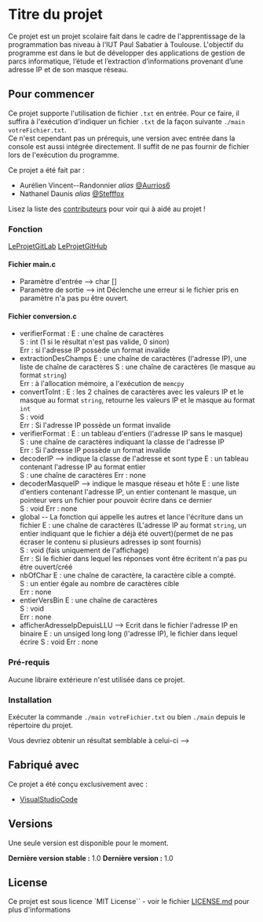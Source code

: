 # Titre du projet

Ce projet est un projet scolaire fait dans le cadre de l'apprentissage de la programmation bas niveau à l'IUT Paul Sabatier à Toulouse. L'objectif du programme est dans le but de développer des applications de gestion de parcs informatique, l’étude et l’extraction d’informations provenant d’une adresse IP et de son masque réseau.

## Pour commencer

Ce projet supporte l'utilisation de fichier ``.txt`` en entrée. Pour ce faire, il suffira à l'exécution d'indiquer un fichier ``.txt`` de la façon suivante ``./main votreFichier.txt``.\
Ce n'est cependant pas un prérequis, une version avec entrée dans la console est aussi intégrée directement. Il suffit de ne pas fournir de fichier lors de l'exécution du programme.

Ce projet a été fait par :

* Aurélien Vincent--Randonnier _alias_ [@Aurrios6](https://github.com/Aurios6)
* Nathanel Daunis _alias_ [@Stefffox](https://github.com/Stefffox)

Lisez la liste des [contributeurs](https://github.com/Aurios6/MiniProjetC/contributors) pour voir qui à aidé au projet !

### Fonction
[LeProjetGitLab](https://gitlab.info.iut-tlse3.fr/vnr4817a/MiniProjetC)
[LeProjetGitHub](https://github.com/Aurios6/MiniProjetC)

#### Fichier main.c

* Paramètre d'entrée --> char []
* Paramètre de sortie --> int
Déclenche une erreur si le fichier pris en paramètre n'a pas pu être ouvert.

#### Fichier conversion.c

* verifierFormat :
E : une chaîne de caractères  
S : int (1 si le résultat n'est pas valide, 0 sinon)  
Err : si l'adresse IP possède un format invalide  
* extractionDesChamps
E : une chaîne de caractères (l'adresse IP), une liste de chaîne de caractères
S : une chaîne de caractères (le masque au format ``string``)  
Err : à l'allocation mémoire, a l'exécution de ``memcpy``  
* convertToInt :
E : les 2 chaînes de caractères avec les valeurs IP et le masque au format ``string``, retourne les valeurs IP et le masque au format ``int``   
S : void  
Err : Si l'adresse IP possède un format invalide  
* verifierFormat :
E : un tableau d'entiers (l'adresse IP sans le masque)  
S : une chaîne de caractères indiquant la classe de l'adresse IP  
Err : Si l'adresse IP possède un format invalide
* decoderIP --> indique la classe de l'adresse et sont type
E : un tableau contenant l'adresse IP au format entier  
S : une chaîne de caractères 
Err : none  
* decoderMasqueIP --> indique le masque réseau et hôte
E : une liste d'entiers contenant l'adresse IP, un entier contenant le masque, un pointeur vers un fichier pour pouvoir écrire dans ce dernier  
S : void
Err : none
* global -- La fonction qui appelle les autres et lance l'écriture dans un fichier
E : une chaîne de caractères (L'adresse IP au format ``string``, un entier indiquant que le fichier a déjà été ouvert)(permet de ne pas écraser le contenu si plusieurs adresses ip sont fournis)  
S : void (fais uniquement de l'affichage)  
Err : Si le fichier dans lequel les réponses vont être écritent n'a pas pu être ouvert/créé
* nbOfChar
E : une chaîne de caractère, la caractère cible a compté.  
S : un entier égale au nombre de caractères cible  
Err : none  
* entierVersBin
E : une chaîne de caractères  
S : void  
Err : none  
* afficherAdresseIpDepuisLLU --> Ecrit dans le fichier l'adresse IP en binaire
E : un unsiged long long (l'adresse IP), le fichier dans lequel écrire
S : void
Err : none

### Pré-requis

  Aucune libraire extérieure n'est utilisée dans ce projet.

### Installation

  Exécuter la commande ``./main votreFichier.txt`` ou bien ``./main`` depuis le répertoire du projet.


Vous devriez obtenir un résultat semblable à celui-ci -->

## Fabriqué avec

  Ce projet a été conçu exclusivement avec :

  * [VisualStudioCode](https://code.visualstudio.com)


## Versions
  Une seule version est disponible pour le moment.

**Dernière version stable :** 1.0 
**Dernière version :** 1.0


## License

Ce projet est sous licence `MIT License`` - voir le fichier [LICENSE.md](LICENSE.md) pour plus d'informations
